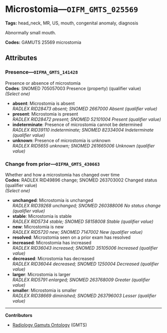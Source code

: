 # Microstomia—`OIFM_GMTS_025569`

**Tags:** head_neck, MR, US, mouth, congenital anomaly, diagnosis

Abnormally small mouth.

**Codes:** GAMUTS 25569 microstomia

## Attributes

### Presence—`OIFMA_GMTS_141428`

Presence or absence of microstomia  
**Codes**: SNOMED 705057003 Presence (property) (qualifier value)  
*(Select one)*

- **absent**: Microstomia is absent  
_RADLEX RID28473 absent; SNOMED 2667000 Absent (qualifier value)_
- **present**: Microstomia is present  
_RADLEX RID28472 present; SNOMED 52101004 Present (qualifier value)_
- **indeterminate**: Presence of microstomia cannot be determined  
_RADLEX RID39110 indeterminate; SNOMED 82334004 Indeterminate (qualifier value)_
- **unknown**: Presence of microstomia is unknown  
_RADLEX RID5655 unknown; SNOMED 261665006 Unknown (qualifier value)_

### Change from prior—`OIFMA_GMTS_430663`

Whether and how a microstomia has changed over time  
**Codes**: RADLEX RID49896 change; SNOMED 263703002 Changed status (qualifier value)  
*(Select one)*

- **unchanged**: Microstomia is unchanged  
_RADLEX RID39268 unchanged; SNOMED 260388006 No status change (qualifier value)_
- **stable**: Microstomia is stable  
_RADLEX RID5734 stable; SNOMED 58158008 Stable (qualifier value)_
- **new**: Microstomia is new  
_RADLEX RID5720 new; SNOMED 7147002 New (qualifier value)_
- **resolved**: Microstomia seen on a prior exam has resolved  
- **increased**: Microstomia has increased  
_RADLEX RID36043 increased; SNOMED 35105006 Increased (qualifier value)_
- **decreased**: Microstomia has decreased  
_RADLEX RID36044 decreased; SNOMED 1250004 Decreased (qualifier value)_
- **larger**: Microstomia is larger  
_RADLEX RID5791 enlarged; SNOMED 263768009 Greater (qualifier value)_
- **smaller**: Microstomia is smaller  
_RADLEX RID38669 diminished; SNOMED 263796003 Lesser (qualifier value)_

---

**Contributors**

- [Radiology Gamuts Ontology](https://gamuts.net/) (GMTS)